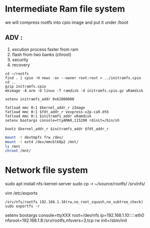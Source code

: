 # Intermediate Ram file system
we will compress rootfs into cpio image and put it under /boot

## ADV :
1. excution process faster from ram
2. flash from two banks (chroot)
3. security
4. recovery


```
cd ~/rootfs
find . | cpio -H newc -ov --owner root:root > ../initramfs.cpio
cd ..
gzip initramfs.cpio
mkimage -A arm -O linux -T ramdisk -d initramfs.cpio.gz uRamdisk
```

```
setenv initramfs_addr 0x62000000

fatload mmc 0:1 $kernel_addr_r zImage
fatload mmc 0:1 $fdt_addr_r vexpress-v2p-ca9.dtb
fatload mmc 0:1 $initramfs_addr uRamdisk
setenv bootargs console=ttyAMA0,115200 rdinit=/bin/sh

bootz $kernel_addr_r $initramfs_addr $fdt_addr_r
```
```sh
mount -t devtmpfs frw /dev/
mount -t ext4 /dev/mmcblk0p2 /mnt/
ls /mnt
chroot /mnt/
```

# Network file system

sudo apt install nfs-kernel-server
sudo cp -r ~/source/rootfs/ /srv/nfs/

vim /etc/exports
```
/srv/nfs/rootfs 192.168.1.10(rw,no_root_squash,no_subtree_check)
sudo exportfs -r
```

setenv bootargs console=ttyXXX root=/dev/nfs ip=192.168.1.10:::::eth0 nfsroot=192.168.1.8:/srv/rootfs,nfsvers=3,tcp rw init=/sbin/init